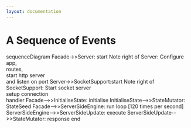 ```yaml
---
layout: documentation
---
```


# A Sequence of Events

<div class="mermaid">
sequenceDiagram
  Facade->>Server: start
  Note right of Server: Configure app,<br/>routes,<br/>start http server<br/>and listen on port
  Server->>SocketSupport:start
  Note right of SocketSupport: Start socket server<br/>setup connection<br/>handler
  Facade-->>InitialiseState: initialise
  InitialiseState-->>StateMutator: StateSeed
  Facade-->>ServerSideEngine: run
  loop [120 times per second]
    ServerSideEngine-->>ServerSideUpdate: execute
    ServerSideUpdate-->>StateMutator: response
  end

</div>